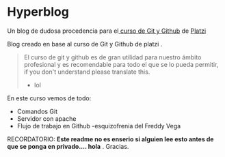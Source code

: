 # Hyperblog 

Un blog de dudosa procedencia para el[ curso de Git y Github](https://platzi.com/cursos/git-github/ " curso de Git y Github") de [Platzi](https://platzi.com/ "Platzi")

Blog creado en base al curso de Git y Github de platzi .
>El curso de git y github es de gran utilidad para nuestro ámbito profesional y es 
recomendable para todo el que se lo pueda permitir, if you don't understand please translate this.
>- lol

En este curso vemos de todo:
- Comandos Git
-  Servidor con apache 
- Flujo de trabajo en Github
-esquizofrenia del Freddy Vega 


RECORDATORIO: **Este readme no es enserio si alguien lee esto antes de que se ponga en privado.... hola** .
Gracias.

